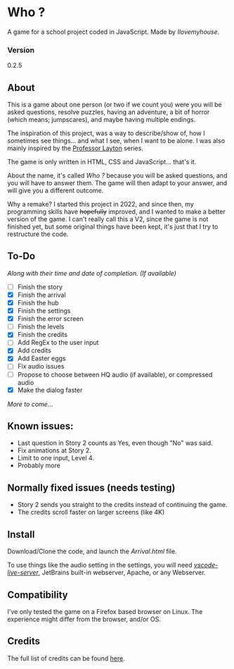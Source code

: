 # Who ?
A game for a school project coded in JavaScript.
Made by *Ilovemyhouse*.
### Version
0.2.5

## About
This is a game about one person (or two if we count you) were you will be asked questions, resolve puzzles, having an adventure, a bit of horror (which means; jumpscares), and maybe having multiple endings.

The inspiration of this project, was a way to describe/show of, how I sometimes see things... and what I see, when I want to be alone. I was also mainly inspired by the [Professor Layton](https://www.laytonseries.com/) series.

The game is only written in HTML, CSS and JavaScript... that's it.

About the name, it's called *Who ?* because you will be asked questions, and you will have to answer them. The game will then adapt to your answer, and will give you a different outcome.

Why a remake? I started this project in 2022, and since then, my programming skills have ~~hopefully~~ improved, and I wanted to make a better version of the game. I can't really call this a V2, since the game is not finished yet, but some original things have been kept, it's just that I try to restructure the code.

## To-Do
*Along with their time and date of completion. (If available)*
 - [ ] Finish the story
 - [x] Finish the arrival
 - [X] Finish the hub
 - [X] Finish the settings
 - [X] Finish the error screen
 - [ ] Finish the levels
 - [X] Finish the credits
 - [ ] Add RegEx to the user input
 - [X] Add credits
 - [X] Add Easter eggs
 - [ ] Fix audio issues
 - [ ] Propose to choose between HQ audio (if available), or compressed audio
 - [X] Make the dialog faster

 *More to come...*

## Known issues:

- Last question in Story 2 counts as Yes, even though "No" was said.
- Fix animations at Story 2.
- Limit to one input, Level 4.
- Probably more

## Normally fixed issues (needs testing)
- Story 2 sends you straight to the credits instead of continuing the game.
- The credits scroll faster on larger screens (like 4K)

## Install
Download/Clone the code, and launch the *Arrival.html* file.

To use things like the audio setting in the settings, you will need [*vscode-live-server*](https://github.com/ritwickdey/vscode-live-server), JetBrains built-in webserver, Apache, or any Webserver.

## Compatibility
I've only tested the game on a Firefox based browser on Linux. The experience might differ from the browser, and/or OS.

## Credits
The full list of credits can be found [here](https://github.com/Ilovemyhous/Who/blob/main/Credits/index.html).
